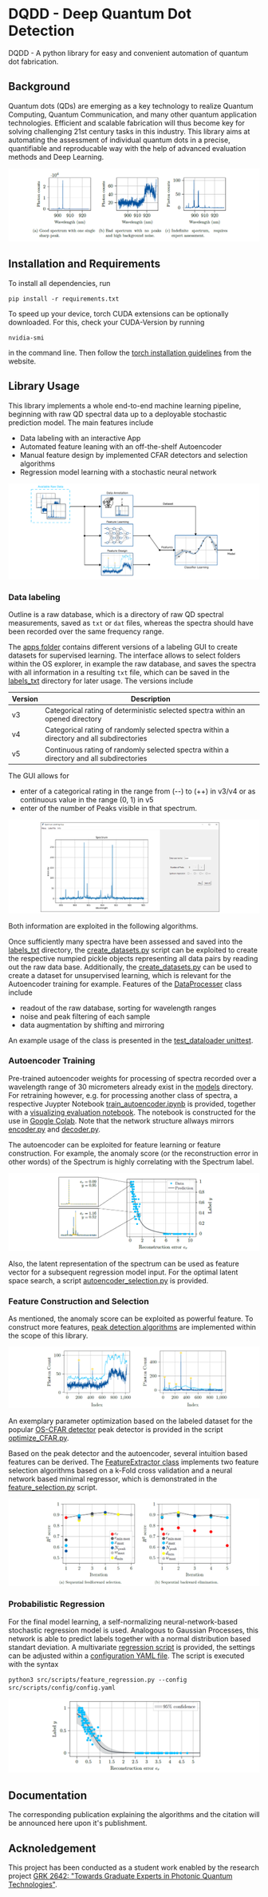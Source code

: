 # DQDD - Deep Quantum Dot Detection

DQDD - A python library for easy and convenient automation of quantum dot fabrication. 

## Background

Quantum dots (QDs) are emerging as a key technology to realize Quantum Computing, Quantum Communication, and many other quantum application technologies. Efficient and scalable fabrication will thus become key for solving challenging 21st century tasks in this industry. This library aims at automating the assessment of individual quantum dots in a precise, quantifiable and reproducable way with the help of advanced evaluation methods and Deep Learning. 

<img src="/reports/graphics/example_QDs.PNG">


## Installation and Requirements

To install all dependencies, run
	
	pip install -r requirements.txt

To speed up your device, torch CUDA extensions can be optionally downloaded. For this, check your CUDA-Version by running

	nvidia-smi

in the command line. Then follow the [torch installation guidelines](https://pytorch.org/) from the website.


## Library Usage

This library implements a whole end-to-end machine learning pipeline, beginning with raw QD spectral data up to a deployable stochastic prediction model. The main features include

* Data labeling with an interactive App
* Automated feature leaning with an off-the-shelf Autoencoder
* Manual feature design by implemented CFAR detectors and selection algorithms
* Regression model learning with a stochastic neural network 

<img src="/reports/graphics/library_concept_drawing.PNG">

### Data labeling

Outline is a raw database, which is a directory of raw QD spectral measurements, saved as `txt` or `dat` files, whereas the spectra should have been recorded over the same frequency range.

The [apps folder](/src/apps/) contains different versions of a labeling GUI to create datasets for supervised learning. The interface allows to select folders within the OS explorer, in example the raw database, and saves the spectra with all information in a resulting `txt` file, which can be saved in the [labels_txt](/datasets/labeled/labels_txt/) directory for later usage. The versions include

| Version  | Description |
| ------------- | ------------- |
| v3  | Categorical rating of deterministic selected spectra within an opened directory |
| v4  | Categorical rating of randomly selected spectra within a directory and all subdirectories |
| v5  | Continuous rating of randomly selected spectra within a directory and all subdirectories |

The GUI allows for

* enter of a categorical rating in the range from (--) to (++) in v3/v4 or as continuous value in the range (0, 1) in v5
* enter of the number of Peaks visible in that spectrum.

<img src="/reports/graphics/label_app.PNG">

Both information are exploited in the following algorithms.

Once sufficiently many spectra have been assessed and saved into the [labels_txt](/datasets/labeled/labels_txt/) directory, the [create_datasets.py](/src/scripts/create_datasets.py) script can be exploited to create the respective numpied pickle objects representing all data pairs by reading out the raw data base. Additionally, the [create_datasets.py](/src/scripts/create_datasets.py) can be used to create a dataset for unsupervised learning, which is relevant for the Autoencoder training for example. Features of the [DataProcesser](/src/lib/dataProcessing/data_processer.py) class include

* readout of the raw database, sorting for wavelength ranges
* noise and peak filtering of each sample
* data augmentation by shifting and mirroring

An example usage of the class is presented in the [test_dataloader unittest](/tests/test_dataloader.py).


### Autoencoder Training

Pre-trained autoencoder weights for processing of spectra recorded over a wavelength range of 30 micrometers already exist in the [models](/models/autoencoders/) directory. For retraining however, e.g. for processing another class of spectra, a respective Juypter Notebook [train_autoencoder.ipynb](/notebooks/train_autoencoder.ipynb) is provided, together with a [visualizing evaluation notebook](/notebooks/evaluate_training.ipynb). The notebook is constructed for the use in [Google Colab](https://colab.research.google.com/?hl=de). Note that the network structure allways mirrors [encoder.py](/src/lib/neuralNetworks/encoder.py) and [decoder.py](/src/lib/neuralNetworks/decoder.py). 

The autoencoder can be exploited for feature learning or feature construction. For example, the anomaly score (or the reconstruction error in other words) of the Spectrum is highly correlating with the Spectrum label.

<img src="/reports/graphics/correlation_label_vs_anomaly_score.PNG">

Also, the latent representation of the spectrum can be used as feature vector for a subsequent regression model input. For the optimal latent space search, a script [autoencoder_selection.py](/src/scripts/autoencoder_selection.py) is provided. 


### Feature Construction and Selection

As mentioned, the anomaly score can be exploited as powerful feature. To construct more features, [peak detection algorithms](/src/lib/peakDetectors/) are implemented within the scope of this library. 

<img src="/reports/graphics/peak_detection.PNG">

An exemplary parameter optimization based on the labeled dataset for the popular [OS-CFAR detector](/src/lib/peakDetectors/os_cfar.py) peak detector is provided in the script [optimize_CFAR.py](/src/scripts/optimize_CFAR.py).

Based on the peak detector and the autoencoder, several intuition based features can be derived. The [FeatureExtractor class](/src/lib/featureExtraction/feature_extractor.py) implements two feature selection algorithms based on a k-Fold cross validation and a neural network based minimal regressor, which is demonstrated in the [feature_selection.py](/src/scripts/feature_selection.py) script.

<img src="/reports/graphics/feature_selection.PNG">


### Probabilistic Regression

For the final model learning, a self-normalizing neural-network-based stochastic regression model is used. Analogous to Gaussian Processes, this network is able to predict labels together with a normal distribution based standart deviation. A multivariate [regression script](/src/scripts/feature_regression.py) is provided, the settings can be adjusted within a [configuration YAML file](/src/scripts/config/config.yaml). The script is executed with the syntax

	python3 src/scripts/feature_regression.py --config src/scripts/config/config.yaml

<img src="/reports/graphics/stochastic_regression.PNG">


## Documentation

The corresponding publication explaining the algorithms and the citation will be announced here upon it's publishment.


## Acknoledgement

This project has been conducted as a student work enabled by the research project [GRK 2642: "Towards Graduate Experts in Photonic Quantum Technologies"](https://www.pqe.uni-stuttgart.de/).
